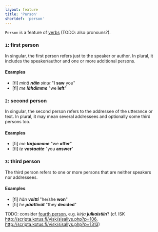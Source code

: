 ```yaml
---
layout: feature
title: 'Person'
shortdef: 'person'
---
```


`Person` is a feature of [verbs](u-pos/VERB) (TODO: also pronouns?).

### `1`: first person

In singular, the first person refers just to the speaker or author.
In plural, it includes the speaker/author and one or more additional
persons.

#### Examples

* [fi] _minä <b>näin</b> sinut_ "I <b>saw</b> you"
* [fi] _me <b>lähdimme</b>_ "we <b>left</b>"

### `2`: second person

In singular, the second person refers to the addressee of the utterance
or text. In plural, it may mean several addressees and optionally some
third persons too.

#### Examples

* [fi] _me <b>tarjoamme</b>_ "we <b>offer</b>"
* [fi] _te <b>vastaatte</b>_ "you <b>answer</b>"

### `3`: third person

The third person refers to one or more persons that are neither speakers
nor addressees.

#### Examples

* [fi] _hän <b>voitti</b>_ "he/she <b>won</b>"
* [fi] _he <b>päättivät</b>_ "they <b>decided</b>"

TODO: consider [fourth person](http://en.wikipedia.org/wiki/Voice_(grammar)#The_fourth_person_in_Baltic-Finnic_languages), e.g. _kirja **julkaistiin**_? (cf. ISK <http://scripta.kotus.fi/visk/sisallys.php?p=106>, <http://scripta.kotus.fi/visk/sisallys.php?p=1313>)
<!-- Interlanguage links updated Út zář 29 20:43:03 CEST 2020 -->
